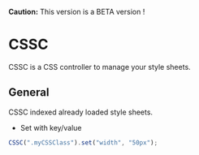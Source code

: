 **Caution:** This version is a BETA version !

# CSSC
CSSC is a CSS controller to manage your style sheets.

## General
CSSC indexed already loaded style sheets.

* Set with key/value
```javascript
CSSC(".myCSSClass").set("width", "50px");
```
